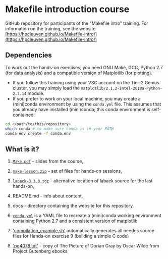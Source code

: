 # Makefile introduction course

GitHub repository for participants of the "Makefile intro" training. For information on the training, see the website [https://hpcleuven.github.io/Makefile-intro/](https://hpcleuven.github.io/Makefile-intro/)

## Dependencies

To work out the hands-on exercises, you need GNU Make, GCC, Python 2.7 (for data analysis) and a compatible version of Matplotlib (for plotting).

- If you follow this training using your VSC account on the Tier-2 Genius cluster, you may simply load the `matplotlib/2.1.2-intel-2018a-Python-2.7.14` module.
- If you prefer to work on your local machine, you may create a (mini)conda environment by using the `conda.yml` file. This assumes that you already have inistalled (mini)conda; this conda environment is self-contained:
```bash
cd </path/to/this/repository>
which conda # to make sure conda is in your PATH
conda env create -f conda.env
```

## What is it?

1. [`Make.pdf`](Make.pdf) - slides from the course,

1. [`make-lesson.zip`](make-lesson.zip) - set of files for hands-on sessions,

1. [`lapack-3.3.0.tgz`](lapack-3.3.0.tgz) - alternative location of laback source for the last hands-on,

1. README.md - info about content,

1. docs - directory containing the website for this repository.

1. [`conda.yml`](conda.yml) is a YAML file to recreate a (mini)conda working environment containing Python 2.7 and a consistent version of matplotlib

1. ['compilation_example.sh'](compilation_example.sh) automatically generates all needes source files for Hands-on exercise 9 (building a simple C code)

1. ['pg4078.txt'](pg4078.txt) - copy of The Picture of Dorian Gray by Oscar Wilde from Project Gutenberg ebooks

